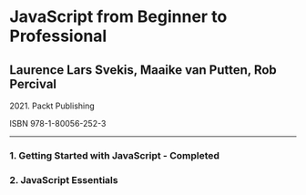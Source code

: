 <h1>JavaScript from Beginner to Professional</h1>
<h2>Laurence Lars Svekis, Maaike van Putten, Rob Percival</h2>
<p>2021. Packt Publishing</p>
<p>ISBN 978-1-80056-252-3</p>
<hr>
<h3>1. Getting Started with JavaScript - Completed</h3>
<h3>2. JavaScript Essentials</h3>
